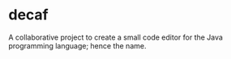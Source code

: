 # decaf
A collaborative project to create a small code editor for the Java programming language; hence the name.
